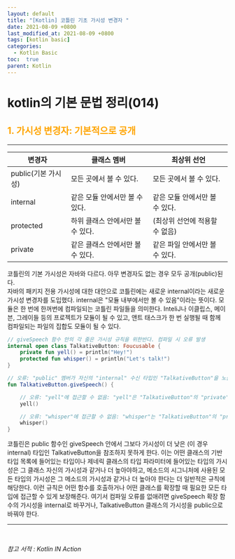 ```yaml
---
layout: default
title: "[Kotlin] 코틀린 기초 가시성 변경자 "
date: 2021-08-09 +0800
last_modified_at: 2021-08-09 +0800
tags: [kotlin basic]
categories:
  - Kotlin Basic
toc:  true
parent: Kotlin
---
```


# kotlin의 기본 문법 정리(014) 

## <span style="color:orange">1. 가시성 변경자: 기본적으로 공개</span>  
---  

변경자 | 클래스 멤버 | 최상위 선언
---| ---| ---|
public(기본 가시성) | 모든 곳에서 볼 수 있다. | 모든 곳에서 볼 수 있다.
internal | 같은 모듈 안에서만 볼 수 있다. | 같은 모듈 안에서만 볼 수 있다.
protected | 하위 클래스 안에서만 볼 수 있다. | (최상위 선언에 적용할 수 없음)
private | 같은 클래스 안에서만 볼 수 있다. | 같은 파일 안에서만 볼 수 있다.

코틀린의 기본 가시성은 자바와 다르다. 아무 변경자도 없는 경우 모두 공개(public)된다.  
자바의 패키지 전용 가시성에 대한 대안으로 코틀린에는 새로운 internal이라는 새로운 가시성 변경자를 도입했다. internal은 "모듈 내부에서만 볼 수 있음"이라는 뜻이다. 모듈은 한 번에 한꺼번에 컴파일되는 코틀린 파일들을 의미한다. InteliJ나 이클립스, 메이븐, 그레이들 등의 프로젝트가 모듈이 될 수 있고, 앤트 태스크가 한 번 실행될 때 함께 컴파일되는 파일의 집합도 모듈이 될 수 있다.  


```kotlin
// giveSpeech 함수 안의 각 줄은 가시성 규칙을 위한반다. 컴파일 시 오류 발생
internal open class TalkativeButton: Foucusable {
    private fun yell() = println("Hey!")
    protected fun whisper() = println("Let's talk!")
}

// 오류: "public" 멤버가 자신의 "internal" 수신 타입인 "TalkativeButton"을 노출함
fun TalkativeButton.giveSpeech() {

    // 오류: "yell"에 접근할 수 없음: "yell"은 "TalkativeButton"의 "private" 멤버임
    yell()

    // 오류: "whisper"에 접근할 수 없음: "whisper"는 "TalkativeButton"의 "protected" 멤버임
    whisper()
}
```

코틀린은 public 함수인 giveSpeech 안에서 그보다 가시성이 더 낮은 (이 경우 internal) 타입인 TalkativeButton을 참조하지 못하게 한다. 이는 어떤 클래스의 기반 타입 목록에 들어있는 타입이나 제네릭 클래스의 타입 파라미터에 들어있는 타입의 가시성은 그 클래스 자신의 가시성과 같거나 더 높아야하고, 메소드의 시그니처에 사용된 모든 타입의 가시성은 그 메소드의 가시성과 같거나 더 높아야 한다는 더 일반적은 규칙에 해당한다. 이런 규칙은 어떤 함수를 호출하거나 어떤 클래스를 확장할 때 필요한 모든 타입에 접근할 수 있게 보장해준다. 여기서 컴파일 오류를 없애려면 giveSpeech 확장 함수의 가시성을 internal로 바꾸거나, TalkativeButton 클래스의 가시성을 public으로 바꿔야 한다.

---

<br>

*참고 서적 : Kotlin IN Action*